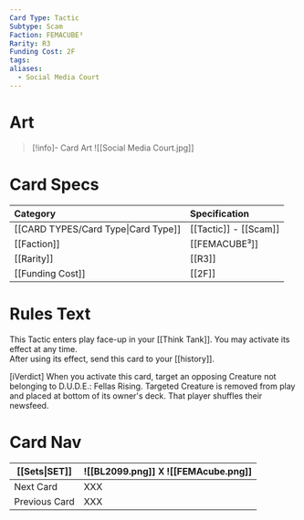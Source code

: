 ```yaml
---
Card Type: Tactic
Subtype: Scam
Faction: FEMACUBE³
Rarity: R3
Funding Cost: 2F
tags: 
aliases:
  - Social Media Court
---
```

# Art

> [!info]- Card Art
> ![[Social Media Court.jpg]]

# Card Specs

| Category | Specification| 
| :--- | :--- |
| [[CARD TYPES/Card Type\|Card Type]] | [[Tactic]] - [[Scam]] |
| [[Faction]] | [[FEMACUBE³]] |  
| [[Rarity]] | [[R3]] |  
| [[Funding Cost]] | [[2F]] |  

# Rules Text  

This Tactic enters play face-up in your [[Think Tank]]. 
You may activate its effect at any time.  
After using its effect, send this card to your [[history]].  

[iVerdict]
When you activate this card, target an opposing Creature not belonging to D.U.D.E.: Fellas Rising.
Targeted Creature is removed from play and placed at bottom of its owner's deck. That player shuffles their newsfeed.

# Card Nav

| [[Sets\|SET]] |  ![[BL2099.png]] 𐌢 ![[FEMAcube.png]] |
| ------------- | ------------------------------ |
| Next Card     | XXX |
| Previous Card | XXX |


